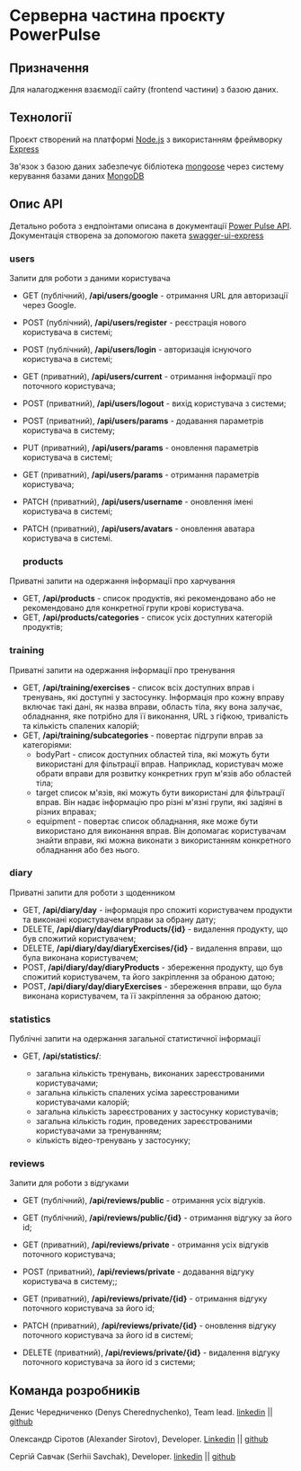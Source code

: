 # Серверна частина проєкту PowerPulse

## Призначення

Для налагодження взаємодії сайту (frontend частини) з базою даних.

## Технології

Проєкт створений на платформі [Node.js](https://nodejs.org/en/docs/) з
використанням фреймворку [Express](https://devdocs.io/express/)

Зв'язок з базою даних забезпечує бібліотека
[mongoose](https://mongoosejs.com/docs/documents.html) через систему керування
базами даних [MongoDB](https://www.mongodb.com/docs/)

## Опис API

Детально робота з ендпоінтами описана в документації
[Power Pulse API](https://power-pulse-api.onrender.com/api-docs/#/).
Документація створена за допомогою пакета
[swagger-ui-express](https://www.npmjs.com/package/swagger-ui-express)

### users

Запити для роботи з даними користувача

- GET (публічний), **/api/users/google** - отримання URL для авторизації через
  Google.
- POST (публічний), **/api/users/register** - реєстрація нового користувача в
  системі;
- POST (публічний), **/api/users/login** - авторизація існуючого користувача в
  системі;
- GET (приватний), **/api/users/current** - отримання інформації про поточного
  користувача;
- POST (приватний), **/api/users/logout** - вихід користувача з системи;
- POST (приватний), **/api/users/params** - додавання параметрів користувача в
  систему;
- PUT (приватний), **/api/users/params** - оновлення параметрів користувача в
  системі;
- GET (приватний), **/api/users/params** - отримання параметрів користувача;
- PATCH (приватний), **/api/users/username** - оновлення імені користувача в
  системі;
- PATCH (приватний), **/api/users/avatars** - оновлення аватара користувача в
  системі.

  ### products

Приватні запити на одержання інформації про харчування

- GET, **/api/products** - список продуктів, які рекомендовано або не
  рекомендовано для конкретної групи крові користувача.
- GET, **/api/products/categories** - список усіх доступних категорій продуктів;

### training

Приватні запити на одержання інформації про тренування

- GET, **/api/training/exercises** - список всіх доступних вправ і тренувань,
  які доступні у застосунку. Інформація про кожну вправу включає такі дані, як
  назва вправи, область тіла, яку вона залучає, обладнання, яке потрібно для її
  виконання, URL з гіфкою, тривалість та кількість спалених калорій;
- GET, **/api/training/subcategories** - повертає підгрупи вправ за категоріями:
  - bodyPart - список доступних областей тіла, які можуть бути використані для
    фільтрації вправ. Наприклад, користувач може обрати вправи для розвитку
    конкретних груп м'язів або областей тіла;
  - target список м'язів, які можуть бути використані для фільтрації вправ. Він
    надає інформацію про різні м'язні групи, які задіяні в різних вправах;
  - equipment - повертає список обладнання, яке може бути використано для
    виконання вправ. Він допомагає користувачам знайти вправи, які можна
    виконати з використанням конкретного обладнання або без нього.

### diary

Приватні запити для роботи з щоденником

- GET, **/api/diary/day** - інформація про спожиті користувачем продукти та
  виконані користувачем вправи за обрану дату;
- DELETE, **/api/diary/day/diaryProducts/{id}** - видалення продукту, що був
  спожитий користувачем;
- DELETE, **/api/diary/day/diaryExercises/{id}** - видалення вправи, що була
  виконана користувачем;
- POST, **/api/diary/day/diaryProducts** - збереження продукту, що був спожитий
  користувачем, та його закріплення за обраною датою;
- POST, **/api/diary/day/diaryExercises** - збереження вправи, що була виконана
  користувачем, та її закріплення за обраною датою;

### statistics

Публічні запити на одержання загальної статистичної інформації

- GET, **/api/statistics/**:

  - загальна кількість тренувань, виконаних зареєстрованими користувачами;
  - загальна кількість спалених усіма зареєстрованими користувачами калорій;
  - загальна кількість зареєстрованих у застосунку користувачів;
  - загальна кількість годин, проведених зареєстрованими користувачами за
    тренуванням;
  - кількість відео-тренувань у застосунку;

### reviews

Запити для роботи з відгуками

- GET (публічний), **/api/reviews/public** - отримання усіх відгуків.
- GET (публічний), **/api/reviews/public/{id}** - отримання відгуку за його id;

- GET (приватний), **/api/reviews/private** - отримання усіх відгуків поточного
  користувача;
- POST (приватний), **/api/reviews/private** - додавання відгуку користувача в
  систему;;
- GET (приватний), **/api/reviews/private/{id}** - отримання відгуку поточного
  користувача за його id;
- PATCH (приватний), **/api/reviews/private/{id}** - оновлення відгуку поточного
  користувача за його id в системі;
- DELETE (приватний), **/api/reviews/private/{id}** - видалення відгуку
  поточного користувача за його id з системи;

## Команда розробників

Денис Чередниченко (Denys Cherednychenko), Team lead.
[linkedin](https://www.linkedin.com/in/denys-cherednychenko) ||
[github](https://github.com/Cherydens)

Олександр Сіротов (Alexander Sirotov), Developer.
[Linkedin](https://www.linkedin.com/in/alexander-sirotov/) ||
[github](https://github.com/SirotovAlexander)

Сергій Савчак (Serhii Savchak), Developer.
[linkedin](https://www.linkedin.com/in/itsavchak/) ||
[github](https://github.com/SerhiiSavchak)
